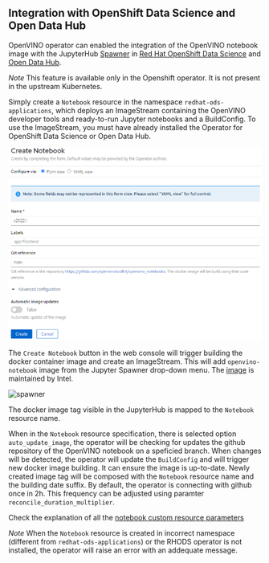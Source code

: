 ## Integration with OpenShift Data Science and Open Data Hub

OpenVINO operator can enabled the integration of the OpenVINO notebook image with the JupyterHub [Spawner](https://jupyterhub.readthedocs.io/en/stable/reference/spawners.html) in [Red Hat OpenShift Data Science](https://www.redhat.com/en/technologies/cloud-computing/openshift/openshift-data-science) and [Open Data Hub](https://opendatahub.io/docs.html). 

*Note* This feature is available only in the Openshift operator. It is not present in the upstream Kubernetes.

Simply create a `Notebook` resource in the namespace `redhat-ods-applications`, which deploys an ImageStream  containing the OpenVINO developer tools and ready-to-run Jupyter notebooks and a BuildConfig. To use the ImageStream, you must have already installed the Operator for OpenShift Data Science or Open Data Hub.  

![notebook](./notebook.png)


The `Create Notebook` button in the web console will trigger building the docker container image and create an ImageStream. This will add `openvino-notebook` image from the Jupyter Spawner drop-down menu. The [image](https://github.com/openvinotoolkit/openvino_notebooks/blob/main/Dockerfile) is maintained by Intel.

![spawner](images/spawner.png)

The docker image tag visible in the JupyterHub is mapped to the `Notebook` resource name. 

When in the `Notebook` resource specification, there is selected option `auto_update_image`, the operator will be checking for updates the github repository of the OpenVINO notebook on a speficied branch. When changes will be detected, the operator will update the `BuildConfig` and will trigger new docker image building. It can ensure the image is up-to-date. Newly created image tag will be composed with the `Notebook` resource name and the building date suffix. By default, the operator is connecting with github once in 2h. This frequency can be adjusted using paramter `reconcile_duration_multiplier`.

Check the explanation of all the [notebook custom resource parameters](./notebook_params.md)

*Note* When the `Notebook` resource is created in incorrect namespace (different from `redhat-ods-applications`) or the RHODS operator is not installed, the operator will raise an error with an addequate message.
